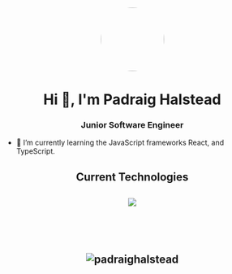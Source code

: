 <!-- Header -->
<div id="header" align="center" style="border-radius: 50">
  <img src="https://www.icegif.com/wp-content/uploads/icegif-6438.gif" width=125 height=125 style="border-radius: 50%"/>
  <h1 align="center">Hi 👋, I'm Padraig Halstead</h1>
  <h3 align="center">Junior Software Engineer</h3>  
</div>




- 🌱 I’m currently learning the JavaScript frameworks React, and TypeScript.


<!---
PadraigHalstead/PadraigHalstead is a ✨ special ✨ repository because its `README.md` (this file) appears on your GitHub profile.
You can click the Preview link to take a look at your changes.
--->

<!---
<p align="center">
<img alig src="https://github-profile-trophy.vercel.app/?username=padraighalstead&margin-w=8&column=4&title=MultipleLang,Organizations,Repositories,Commits,Followers,PullRequest,Stars,Issues&theme=darkhub&no-frame=true" alt="github trophies" />
</p>
<br><br>
--->

<!---
<p align="center">
 <img src="https://github-readme-stats.vercel.app/api/top-langs/?username=padraighalstead&layout=compact&theme=vision-friendly-dark" alt="GitHub Streak" />
</p>
<br><br>
--->
<h2 align="center">Current Technologies<h2>
<p align="center">
   <img src="https://skillicons.dev/icons?i=js,ts,react,solidjs,aws,tailwind,postgres,linux,go,docker,py,github,vercel,neovim&perline=7" />
</p>
<br><br>

<p align="center"> <img src="https://komarev.com/ghpvc/?username=padraighalstead&label=Profile%20views&color=red&style=plastic" alt="padraighalstead" /> </p>

<!---
<p align="center">
 <img src="https://github-readme-streak-stats.herokuapp.com?user=padraighalstead&theme=github-dark-dimmed&hide_border=true" alt="GitHub Streak" />
</p>
--->
